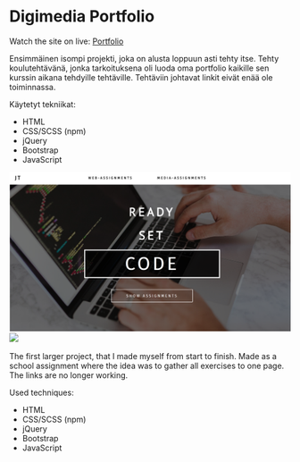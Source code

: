 <h1>Digimedia Portfolio </h1>

Watch the site on live:
<a href="https://jennaturunen.github.io/Digimedia-Portfolio/portfolio.html">Portfolio</a>

Ensimmäinen isompi projekti, joka on alusta loppuun asti tehty itse. Tehty koulutehtävänä, jonka tarkoituksena oli luoda oma portfolio kaikille sen kurssin aikana tehdyille tehtäville. Tehtäviin johtavat linkit eivät enää ole toiminnassa. 

Käytetyt tekniikat:

- HTML
- CSS/SCSS (npm)
- jQuery
- Bootstrap
- JavaScript

<img src="img/screen1.png">
<img src="img/screen2.png">

The first larger project, that I made myself from start to finish. Made as a school assignment where the idea was to gather all exercises to one page. The links are no longer working.

Used techniques: 

- HTML
- CSS/SCSS (npm)
- jQuery
- Bootstrap
- JavaScript

